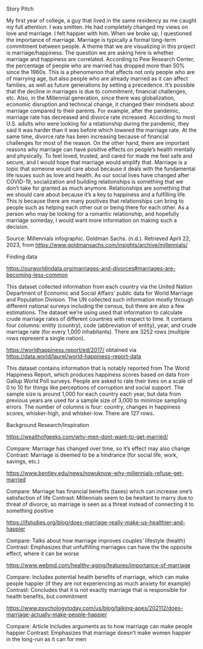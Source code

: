 Story Pitch

My first year of college, a guy that lived in the same residency as me caught my full attention. I was smitten. He had completely changed my views on love and marriage. I felt happier with him. When we broke up, I questioned the importance of marriage. Marriage is typically a formal long-term commitment between people. A theme that we are visualizing in this project is marriage/happiness. The question we are asking here is whether marriage and happiness are correlated. According to Pew Research Center, the percentage of people who are married has dropped more than 50% since the 1960s. This is a phenomenon that affects not only people who are of marrying age, but also people who are already married as it can affect families, as well as future generations by setting a precedence. It’s possible that the decline in marriages is due to commitment, financial challenges, etc. Also, in the Millennial generation, since there was globalization, economic disruption and technical change, it changed their mindsets about marriage compared to their parents. For example, after the pandemic, marriage rate has decreased and divorce rate increased. According to most U.S. adults who were looking for a relationship during the pandemic, they said it was harder than it was before which lowered the marriage rate. At the same time, divorce rate has been increasing because of financial challenges for most of the reason. On the other hand, there are important reasons why marriage can have positive effects on people’s health mentally and physically. To feel loved, trusted, and cared for made me feel safe and secure, and I would hope that marriage would amplify that. Marriage is a topic that someone would care about because it deals with the fundamental life issues such as love and health. As our social lives have changed after COVID-19, socialization and building relationships is something that we don’t take for granted as much anymore. Relationships are something that we should care about because it’s a key to happiness and a fulfilling life. This is because there are many positives that relationships can bring to people such as helping each other out or being there for each other. As a person who may be looking for a romantic relationship, and hopefully marriage someday, I would want more information on making such a decision.  

Source:
Millennials infographic. Goldman Sachs. (n.d.). Retrieved April 22, 2023, from https://www.goldmansachs.com/insights/archive/millennials/  





Finding data

https://ourworldindata.org/marriages-and-divorces#marriages-are-becoming-less-common

This dataset collected information from each country via the United Nation Department of Economic and Social Affairs’ public data for World Marriage and Population Division. The UN collected such information mostly through different national surveys including the census, but there are also a few estimations. The dataset we’re using used that information to calculate crude marriage rates of different countries with respect to time. It contains four columns: entity (country), code (abbreviation of entity), year, and crude marriage rate (for every 1,000 inhabitants). There are 3252 rows (multiple rows represent a single nation). 

https://worldhappiness.report/ed/2017/ obtained via https://data.world/laurel/world-happiness-report-data

This dataset contains information that is notably reported from The World Happiness Report, which produces happiness scores based on data from Gallup World Poll surveys. People are asked to rate their lives on a scale of 0 to 10 for things like perceptions of corruption and social support. The sample size is around 1,000 for each country each year, but data from previous years are used for a sample size of 3,000 to minimize sampling errors. The number of columns is four: country, changes in happiness scores, whisker-high, and whisker-low. There are 127 rows. 





Background Research/Inspiration

https://wealthofgeeks.com/why-men-dont-want-to-get-married/

Compare: Marriage has changed over time, so it’s effect may also change
Contrast: Marriage is deemed to be a hindrance (for social life, work, savings, etc.)

https://www.bentley.edu/news/nowuknow-why-millennials-refuse-get-married

Compare: Marriage has financial benefits (taxes) which can increase one’s satisfaction of life 
Contrast: Millennials seem to be hesitant to marry due to threat of divorce, so marriage is seen as a threat instead of connecting it to something positive

https://ifstudies.org/blog/does-marriage-really-make-us-healthier-and-happier 

Compare: Talks about how marriage improves couples’ lifestyle (health)
Contrast: Emphasizes that unfulfilling marriages can have the the opposite effect, where it can be worse

https://www.webmd.com/healthy-aging/features/importance-of-marriage 

Compare: Includes potential health benefits of marriage, which can make people happier (if they are not experiencing as much anxiety for example)
Contrast: Concludes that it is not exactly marriage that is responsible for health benefits, but commitment

https://www.psychologytoday.com/us/blog/talking-apes/202112/does-marriage-actually-make-people-happier 

Compare: Article includes arguments as to how marriage can make people happier
Contrast: Emphasizes that marriage doesn’t make women happier in the long-run as it can for men

